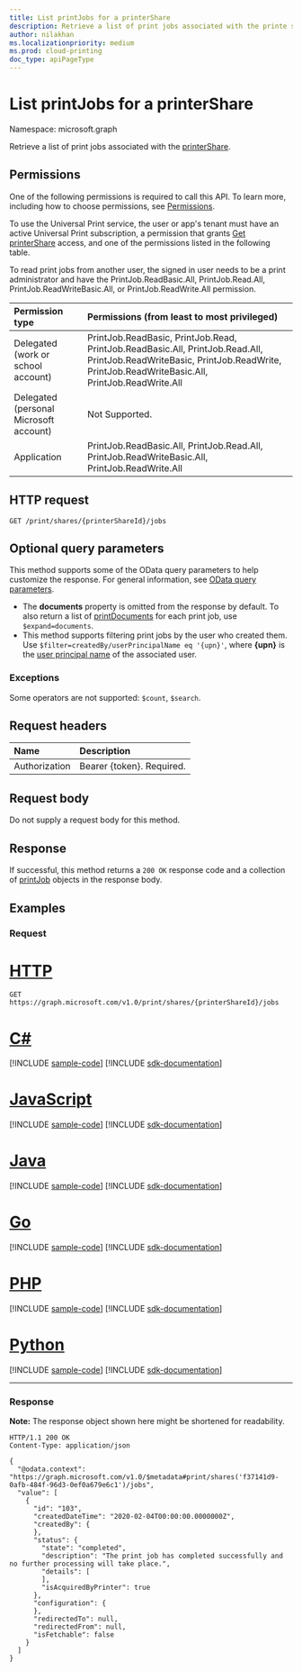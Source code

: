 ```yaml
---
title: List printJobs for a printerShare
description: Retrieve a list of print jobs associated with the printe share.
author: nilakhan
ms.localizationpriority: medium
ms.prod: cloud-printing
doc_type: apiPageType
---
```


# List printJobs for a printerShare
Namespace: microsoft.graph

Retrieve a list of print jobs associated with the [printerShare](../resources/printershare.md).

## Permissions
One of the following permissions is required to call this API. To learn more, including how to choose permissions, see [Permissions](/graph/permissions-reference).

To use the Universal Print service, the user or app's tenant must have an active Universal Print subscription, a permission that grants [Get printerShare](printershare-get.md) access, and one of the permissions listed in the following table.

To read print jobs from another user, the signed in user needs to be a print administrator and have the PrintJob.ReadBasic.All, PrintJob.Read.All, PrintJob.ReadWriteBasic.All, or PrintJob.ReadWrite.All permission.

|Permission type | Permissions (from least to most privileged) |
|:---------------|:--------------------------------------------|
|Delegated (work or school account)| PrintJob.ReadBasic, PrintJob.Read, PrintJob.ReadBasic.All, PrintJob.Read.All, PrintJob.ReadWriteBasic, PrintJob.ReadWrite, PrintJob.ReadWriteBasic.All, PrintJob.ReadWrite.All |
|Delegated (personal Microsoft account)|Not Supported.|
|Application| PrintJob.ReadBasic.All, PrintJob.Read.All, PrintJob.ReadWriteBasic.All, PrintJob.ReadWrite.All |

## HTTP request

<!-- {
  "blockType": "ignored"
}
-->
``` http
GET /print/shares/{printerShareId}/jobs
```

## Optional query parameters
This method supports some of the OData query parameters to help customize the response. For general information, see [OData query parameters](/graph/query-parameters).

* The **documents** property is omitted from the response by default. To also return a list of [printDocuments](../resources/printdocument.md) for each print job, use `$expand=documents`.
* This method supports filtering print jobs by the user who created them. Use `$filter=createdBy/userPrincipalName eq '{upn}'`, where **{upn}** is the [user principal name](/azure/active-directory/hybrid/plan-connect-userprincipalname#what-is-userprincipalname) of the associated user.

### Exceptions
Some operators are not supported: `$count`, `$search`.

## Request headers
|Name|Description|
|:---|:---|
|Authorization|Bearer {token}. Required.|

## Request body
Do not supply a request body for this method.

## Response

If successful, this method returns a `200 OK` response code and a collection of [printJob](../resources/printjob.md) objects in the response body.

## Examples

### Request

# [HTTP](#tab/http)
<!-- {
  "blockType": "request",
  "name": "list_printjob_2"
}
-->
``` http
GET https://graph.microsoft.com/v1.0/print/shares/{printerShareId}/jobs
```

# [C#](#tab/csharp)
[!INCLUDE [sample-code](../includes/snippets/csharp/list-printjob-2-csharp-snippets.md)]
[!INCLUDE [sdk-documentation](../includes/snippets/snippets-sdk-documentation-link.md)]

# [JavaScript](#tab/javascript)
[!INCLUDE [sample-code](../includes/snippets/javascript/list-printjob-2-javascript-snippets.md)]
[!INCLUDE [sdk-documentation](../includes/snippets/snippets-sdk-documentation-link.md)]

# [Java](#tab/java)
[!INCLUDE [sample-code](../includes/snippets/java/list-printjob-2-java-snippets.md)]
[!INCLUDE [sdk-documentation](../includes/snippets/snippets-sdk-documentation-link.md)]

# [Go](#tab/go)
[!INCLUDE [sample-code](../includes/snippets/go/list-printjob-2-go-snippets.md)]
[!INCLUDE [sdk-documentation](../includes/snippets/snippets-sdk-documentation-link.md)]

# [PHP](#tab/php)
[!INCLUDE [sample-code](../includes/snippets/php/list-printjob-2-php-snippets.md)]
[!INCLUDE [sdk-documentation](../includes/snippets/snippets-sdk-documentation-link.md)]

# [Python](#tab/python)
[!INCLUDE [sample-code](../includes/snippets/python/list-printjob-2-python-snippets.md)]
[!INCLUDE [sdk-documentation](../includes/snippets/snippets-sdk-documentation-link.md)]

---

### Response
**Note:** The response object shown here might be shortened for readability.
<!-- {
  "blockType": "response",
  "truncated": true,
  "@odata.type": "Collection(microsoft.graph.printJob)"
}
-->
``` http
HTTP/1.1 200 OK
Content-Type: application/json

{
  "@odata.context": "https://graph.microsoft.com/v1.0/$metadata#print/shares('f37141d9-0afb-484f-96d3-0ef0a679e6c1')/jobs",
  "value": [
    {
      "id": "103",
      "createdDateTime": "2020-02-04T00:00:00.0000000Z",
      "createdBy": {        
      },
      "status": {
        "state": "completed",
        "description": "The print job has completed successfully and no further processing will take place.",
        "details": [          
        ],
        "isAcquiredByPrinter": true
      },
      "configuration": {        
      },
      "redirectedTo": null,
      "redirectedFrom": null,
      "isFetchable": false
    }
  ]
}
```

